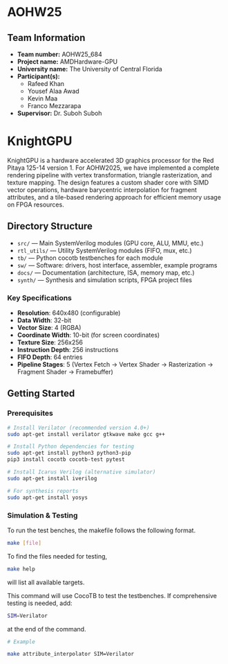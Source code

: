 # AOHW25

## Team Information

- **Team number:** AOHW25_684
- **Project name:** AMDHardware-GPU
- **University name:** The University of Central Florida
- **Participant(s):**
   - Rafeed Khan
   - Yousef Alaa Awad
   - Kevin Maa
   - Franco Mezzarapa
- **Supervisor:** Dr. Suboh Suboh

# KnightGPU

KnightGPU is a hardware accelerated 3D graphics processor for the Red Pitaya 125-14 version 1. For AOHW2025, we have implemented a complete rendering pipeline with vertex transformation, triangle rasterization, and texture mapping. The design features a custom shader core with SIMD vector operations, hardware barycentric interpolation for fragment attributes, and a tile-based rendering approach for efficient memory usage on FPGA resources.

## Directory Structure

- `src/` — Main SystemVerilog modules (GPU core, ALU, MMU, etc.)
- `rtl_utils/` — Utility SystemVerilog modules (FIFO, mux, etc.)
- `tb/` — Python cocotb testbenches for each module
- `sw/` — Software: drivers, host interface, assembler, example programs
- `docs/` — Documentation (architecture, ISA, memory map, etc.)
- `synth/` — Synthesis and simulation scripts, FPGA project files

### Key Specifications
- **Resolution**: 640x480 (configurable)
- **Data Width**: 32-bit
- **Vector Size**: 4 (RGBA)
- **Coordinate Width**: 10-bit (for screen coordinates)
- **Texture Size**: 256x256
- **Instruction Depth**: 256 instructions
- **FIFO Depth**: 64 entries
- **Pipeline Stages**: 5 (Vertex Fetch → Vertex Shader → Rasterization → Fragment Shader → Framebuffer)

## Getting Started

### Prerequisites

```bash
# Install Verilator (recommended version 4.0+)
sudo apt-get install verilator gtkwave make gcc g++

# Install Python dependencies for testing
sudo apt-get install python3 python3-pip
pip3 install cocotb cocotb-test pytest

# Install Icarus Verilog (alternative simulator)
sudo apt-get install iverilog

# For synthesis reports
sudo apt-get install yosys
```

### Simulation & Testing

To run the test benches, the makefile follows the following format.

```bash
make [file] 
```
To find the files needed for testing, 
```bash
make help
```
will list all available targets.

This command will use CocoTB to test the testbenches. If comprehensive testing is needed, add:

```bash
SIM=Verilator
```
at the end of the command.

```bash
# Example

make attribute_interpolator SIM=Verilator
```

